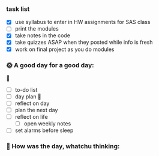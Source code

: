 ### task list
- [x] use syllabus to enter in HW assignments for SAS class
- [ ] print the modules
- [x] take notes in the code 
- [x] take quizzes ASAP when they posted while info is fresh
- [x] work on final project as you do modules
### 🌞 A good day for a good day:
🌻
- [ ] to-do list
- [ ] day plan
🌼
- [ ] reflect on day
- [ ] plan the next day
- [ ] reflect on life
	- [ ] open weekly notes
- [ ] set alarms before sleep
### 📝 How was the day, whatchu thinking:






























